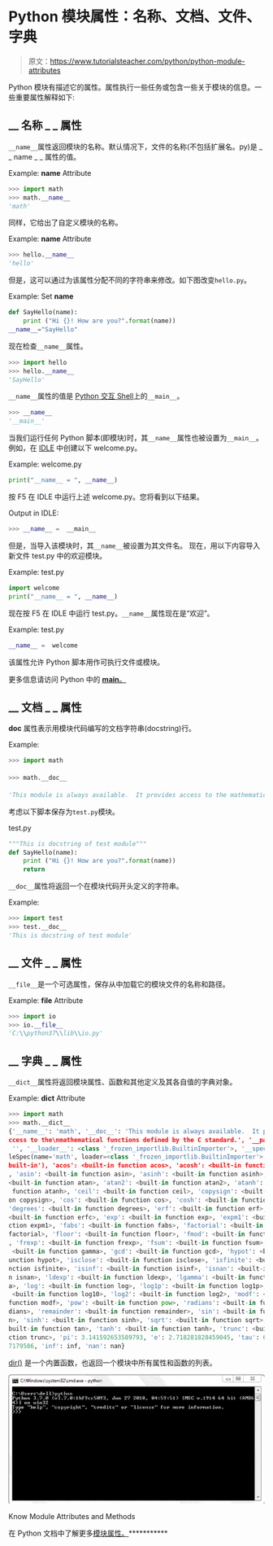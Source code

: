 # Python 模块属性：名称、文档、文件、字典

> 原文：<https://www.tutorialsteacher.com/python/python-module-attributes>

Python 模块有描述它的属性。属性执行一些任务或包含一些关于模块的信息。一些重要属性解释如下:

## __ 名称 _ _ 属性

`__name__`属性返回模块的名称。默认情况下，文件的名称(不包括扩展名。py)是 _ _ name _ _ 属性的值。

Example: __name__ Attribute 

```py
>>> import math
>>> math.__name__
'math' 
```

同样，它给出了自定义模块的名称。

Example: __name__ Attribute 

```py
>>> hello.__name__
'hello'
```

但是，这可以通过为该属性分配不同的字符串来修改。如下图改变`hello.py`。

Example: Set __name__ 

```py
def SayHello(name):
    print ("Hi {}! How are you?".format(name))
__name__="SayHello" 
```

现在检查`__name__`属性。

```py
>>> import hello
>>> hello.__name__
'SayHello'
```

`__name__`属性的值是 [Python 交互 Shell](/python/python-interactive-shell)上的`__main__`。

```py
>>> __name__
'__main__'
```

当我们运行任何 Python 脚本(即模块)时，其`__name__`属性也被设置为`__main__`。 例如，在 [IDLE](/python/python-idle) 中创建以下 welcome.py。

Example: welcome.py 

```py
print("__name__ = ", __name__) 
```

按 F5 在 IDLE 中运行上述 welcome.py。您将看到以下结果。

Output in IDLE:

```py
>>> __name__ =  __main__

```

但是，当导入该模块时，其`__name__`被设置为其文件名。 现在，用以下内容导入新文件 test.py 中的欢迎模块。

Example: test.py 

```py
import welcome
print("__name__ = ", __name__) 
```

现在按 F5 在 IDLE 中运行 test.py。`__name__`属性现在是“欢迎”。

Example: test.py 

```py
__name__ =  welcome 
```

该属性允许 Python 脚本用作可执行文件或模块。

更多信息请访问 Python 中的 [__main__。](/python/main-in-python)

## __ 文档 _ _ 属性

__doc__ 属性表示用模块代码编写的文档字符串(docstring)行。

Example: 

```py
>>> import math  

>>> math.__doc__ 

'This module is always available.  It provides access to the mathematical functions defined by the C standard.' 
```

考虑以下脚本保存为`test.py`模块。

test.py 

```py
"""This is docstring of test module"""
def SayHello(name):
    print ("Hi {}! How are you?".format(name))
    return 
```

`__doc__`属性将返回一个在模块代码开头定义的字符串。

Example: 

```py
>>> import test
>>> test.__doc__
'This is docstring of test module' 
```

## __ 文件 _ _ 属性

`__file__`是一个可选属性，保存从中加载它的模块文件的名称和路径。

Example: __file__ Attribute 

```py
>>> import io
>>> io.__file__
'C:\\python37\\lib\\io.py' 
```

## __ 字典 _ _ 属性

`__dict__`属性将返回模块属性、函数和其他定义及其各自值的字典对象。

Example: __dict__ Attribute 

```py
>>> import math
>>> math.__dict__
{'__name__': 'math', '__doc__': 'This module is always available.  It provides a
ccess to the\nmathematical functions defined by the C standard.', '__package__':
 '', '__loader__': <class '_frozen_importlib.BuiltinImporter'>, '__spec__': Modu
leSpec(name='math', loader=<class '_frozen_importlib.BuiltinImporter'>, origin='
built-in'), 'acos': <built-in function acos>, 'acosh': <built-in function acosh>
, 'asin': <built-in function asin>, 'asinh': <built-in function asinh>, 'atan':
<built-in function atan>, 'atan2': <built-in function atan2>, 'atanh': <built-in
 function atanh>, 'ceil': <built-in function ceil>, 'copysign': <built-in functi
on copysign>, 'cos': <built-in function cos>, 'cosh': <built-in function cosh>,
'degrees': <built-in function degrees>, 'erf': <built-in function erf>, 'erfc':
<built-in function erfc>, 'exp': <built-in function exp>, 'expm1': <built-in fun
ction expm1>, 'fabs': <built-in function fabs>, 'factorial': <built-in function
factorial>, 'floor': <built-in function floor>, 'fmod': <built-in function fmod>
, 'frexp': <built-in function frexp>, 'fsum': <built-in function fsum>, 'gamma':
 <built-in function gamma>, 'gcd': <built-in function gcd>, 'hypot': <built-in f
unction hypot>, 'isclose': <built-in function isclose>, 'isfinite': <built-in fu
nction isfinite>, 'isinf': <built-in function isinf>, 'isnan': <built-in functio
n isnan>, 'ldexp': <built-in function ldexp>, 'lgamma': <built-in function lgamm
a>, 'log': <built-in function log>, 'log1p': <built-in function log1p>, 'log10':
 <built-in function log10>, 'log2': <built-in function log2>, 'modf': <built-in
function modf>, 'pow': <built-in function pow>, 'radians': <built-in function ra
dians>, 'remainder': <built-in function remainder>, 'sin': <built-in function si
n>, 'sinh': <built-in function sinh>, 'sqrt': <built-in function sqrt>, 'tan': <
built-in function tan>, 'tanh': <built-in function tanh>, 'trunc': <built-in fun
ction trunc>, 'pi': 3.141592653589793, 'e': 2.718281828459045, 'tau': 6.28318530
7179586, 'inf': inf, 'nan': nan} 
```

[dir()](/python/dir-method) 是一个内置函数，也返回一个模块中所有属性和函数的列表。

[![Know Module Attributes and Methods](img/ccbf6f387ec7a43cc97c8f43c06d0edf.png)](../../Content/images/python/dir.gif) 

Know Module Attributes and Methods



在 Python 文档中了解更多[模块属性。](https://docs.python.org/3/reference/import.html#import-related-module-attributes)***********